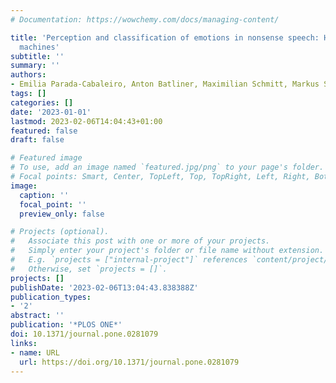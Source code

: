```yaml
---
# Documentation: https://wowchemy.com/docs/managing-content/

title: 'Perception and classification of emotions in nonsense speech: Humans versus
  machines'
subtitle: ''
summary: ''
authors:
- Emilia Parada-Cabaleiro, Anton Batliner, Maximilian Schmitt, Markus Schedl, Giovanni Constantini, Björn Schuller
tags: []
categories: []
date: '2023-01-01'
lastmod: 2023-02-06T14:04:43+01:00
featured: false
draft: false

# Featured image
# To use, add an image named `featured.jpg/png` to your page's folder.
# Focal points: Smart, Center, TopLeft, Top, TopRight, Left, Right, BottomLeft, Bottom, BottomRight.
image:
  caption: ''
  focal_point: ''
  preview_only: false

# Projects (optional).
#   Associate this post with one or more of your projects.
#   Simply enter your project's folder or file name without extension.
#   E.g. `projects = ["internal-project"]` references `content/project/deep-learning/index.md`.
#   Otherwise, set `projects = []`.
projects: []
publishDate: '2023-02-06T13:04:43.838388Z'
publication_types:
- '2'
abstract: ''
publication: '*PLOS ONE*'
doi: 10.1371/journal.pone.0281079
links:
- name: URL
  url: https://doi.org/10.1371/journal.pone.0281079
---
```

